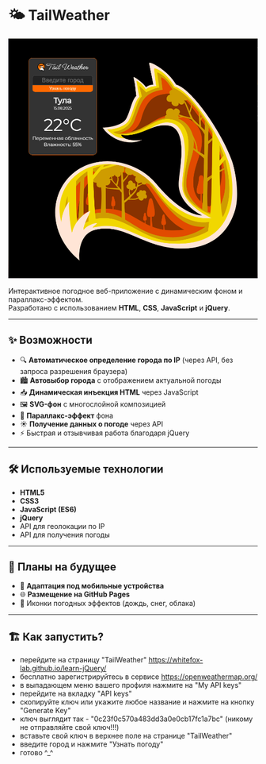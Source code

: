 # 🌤 TailWeather

![Пример интерфейса](assets/TailWeather.png)

Интерактивное погодное веб-приложение с динамическим фоном и параллакс-эффектом.  
Разработано с использованием **HTML**, **CSS**, **JavaScript** и **jQuery**.

---

## ✨ Возможности

- 🔍 **Автоматическое определение города по IP** (через API, без запроса разрешения браузера)
- 🏙 **Автовыбор города** с отображением актуальной погоды
- 📥 **Динамическая инъекция HTML** через JavaScript
- 🖼 **SVG-фон** с многослойной композицией
- 🎢 **Параллакс-эффект** фона
- ☀ **Получение данных о погоде** через API
- ⚡ Быстрая и отзывчивая работа благодаря jQuery

---

## 🛠 Используемые технологии

- **HTML5**
- **CSS3**
- **JavaScript (ES6)**
- **jQuery**
- API для геолокации по IP
- API для получения погоды

---

## 🚀 Планы на будущее

- 📱 **Адаптация под мобильные устройства**
- 🌐 **Размещение на GitHub Pages**
- 💨 Иконки погодных эффектов (дождь, снег, облака)

---

## 🏗 Как запустить?

- перейдите на страницу "TailWeather" 
https://whitefox-lab.github.io/learn-jQuery/
- бесплатно зарегистрируйтесь в сервисе https://openweathermap.org/
- в выпадающем меню вашего профиля нажмите на "My API keys"
- перейдите на вкладку "API keys"
- скопируйте ключ или укажите любое название и нажмите на кнопку "Generate Key"
- ключ выглядит так - "0c23f0c570a483dd3a0e0cb17fc1a7bc" (никому не отправляйте свой ключ!!!)
- вставьте свой ключ в верхнее поле на странице "TailWeather"
- введите город и нажмите "Узнать погоду"
- готово ^_^